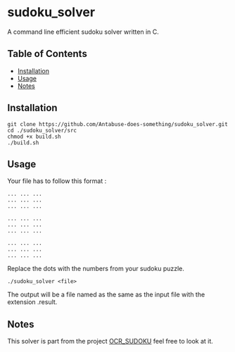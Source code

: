 # sudoku_solver

A command line efficient sudoku solver written in C.

## Table of Contents
* [Installation](#installation)
* [Usage](#usage)
* [Notes](#notes)

## Installation

```
git clone https://github.com/Antabuse-does-something/sudoku_solver.git
cd ./sudoku_solver/src
chmod +x build.sh
./build.sh
```

## Usage

Your file has to follow this format :
```
... ... ...
... ... ...
... ... ...

... ... ...
... ... ...
... ... ...

... ... ...
... ... ...
... ... ...
```


Replace the dots with the numbers from your sudoku puzzle.

```./sudoku_solver <file>```

The output will be a file named as the same as the input file with the extension .result. 

## Notes 

This solver is part from the project [OCR_SUDOKU](https://github.com/Helyosis/OCR_EPITA) feel free to look at it.
